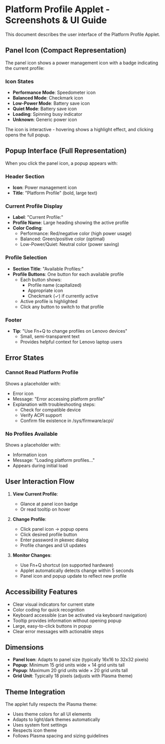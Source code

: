 # Platform Profile Applet - Screenshots & UI Guide

This document describes the user interface of the Platform Profile Applet.

## Panel Icon (Compact Representation)

The panel icon shows a power management icon with a badge indicating the current profile:

### Icon States

- **Performance Mode**: Speedometer icon
- **Balanced Mode**: Checkmark icon
- **Low-Power Mode**: Battery save icon
- **Quiet Mode**: Battery save icon
- **Loading**: Spinning busy indicator
- **Unknown**: Generic power icon

The icon is interactive - hovering shows a highlight effect, and clicking opens the full popup.

## Popup Interface (Full Representation)

When you click the panel icon, a popup appears with:

### Header Section
- **Icon**: Power management icon
- **Title**: "Platform Profile" (bold, large text)

### Current Profile Display
- **Label**: "Current Profile:"
- **Profile Name**: Large heading showing the active profile
- **Color Coding**:
  - Performance: Red/negative color (high power usage)
  - Balanced: Green/positive color (optimal)
  - Low-Power/Quiet: Neutral color (power saving)

### Profile Selection
- **Section Title**: "Available Profiles:"
- **Profile Buttons**: One button for each available profile
  - Each button shows:
    - Profile name (capitalized)
    - Appropriate icon
    - Checkmark (✓) if currently active
  - Active profile is highlighted
  - Click any button to switch to that profile

### Footer
- **Tip**: "Use Fn+Q to change profiles on Lenovo devices"
  - Small, semi-transparent text
  - Provides helpful context for Lenovo laptop users

## Error States

### Cannot Read Platform Profile
Shows a placeholder with:
- Error icon
- Message: "Error accessing platform profile"
- Explanation with troubleshooting steps:
  - Check for compatible device
  - Verify ACPI support
  - Confirm file existence in /sys/firmware/acpi/

### No Profiles Available
Shows a placeholder with:
- Information icon
- Message: "Loading platform profiles..."
- Appears during initial load

## User Interaction Flow

1. **View Current Profile**:
   - Glance at panel icon badge
   - Or read tooltip on hover

2. **Change Profile**:
   - Click panel icon → popup opens
   - Click desired profile button
   - Enter password in pkexec dialog
   - Profile changes and UI updates

3. **Monitor Changes**:
   - Use Fn+Q shortcut (on supported hardware)
   - Applet automatically detects change within 5 seconds
   - Panel icon and popup update to reflect new profile

## Accessibility Features

- Clear visual indicators for current state
- Color coding for quick recognition
- Keyboard accessible (can be activated via keyboard navigation)
- Tooltip provides information without opening popup
- Large, easy-to-click buttons in popup
- Clear error messages with actionable steps

## Dimensions

- **Panel Icon**: Adapts to panel size (typically 16x16 to 32x32 pixels)
- **Popup**: Minimum 15 grid units wide × 14 grid units tall
- **Popup**: Maximum 20 grid units wide × 20 grid units tall
- **Grid Unit**: Typically 18 pixels (adjusts with Plasma theme)

## Theme Integration

The applet fully respects the Plasma theme:
- Uses theme colors for all UI elements
- Adapts to light/dark themes automatically
- Uses system font settings
- Respects icon theme
- Follows Plasma spacing and sizing guidelines
